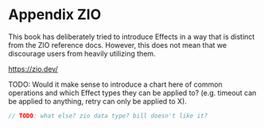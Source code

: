 # Appendix ZIO

This book has deliberately tried to introduce Effects in a way that is distinct from the ZIO reference docs.
However, this does not mean that we discourage users from heavily utilizing them.

https://zio.dev/

TODO: Would it make sense to introduce a chart here of common operations and which Effect types they can be applied to? (e.g. timeout can be applied to anything, retry can only be applied to X).

```scala 3
// TODO: what else? zio data type? bill doesn't like it?
```
